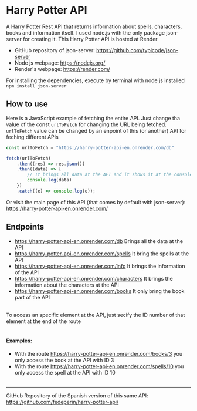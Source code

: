 # Harry Potter API
A Harry Potter Rest API that returns information about spells, characters, books and information itself. I used node.js with the only package json-server for creating it. This Harry Potter API is hosted at Render<br>

* GitHub repository of json-server: https://github.com/typicode/json-server <br>
* Node js webpage: https://nodejs.org/ <br>
* Render's webpage: https://render.com/ <br>

For installing the dependencies, execute by terminal with node js installed  ``npm install json-server``

## How to use
Here is a JavaScript example of fetching the entire API. Just change tha value of the const ``urlToFetch`` for changing the URL being fetched. ``urlToFetch`` value can be changed by an enpoint of this (or another) API for feching different APIs <br>
```javascript
const urlToFetch = "https://harry-potter-api-en.onrender.com/db"

fetch(urlToFetch)
	.then((res) => res.json())
	.then((data) => {
		// It brings all data at the API and it shows it at the console
		console.log(data)
	})
	.catch((e) => console.log(e));
```
Or visit the main page of this API (that comes by default with json-server): https://harry-potter-api-en.onrender.com/

## Endpoints
* https://harry-potter-api-en.onrender.com/db Brings all the data at the API
* https://harry-potter-api-en.onrender.com/spells It bring the spells at the API
* https://harry-potter-api-en.onrender.com/info It brings the information of the API
* https://harry-potter-api-en.onrender.com/characters It brings the information about the characters at the API
* https://harry-potter-api-en.onrender.com/books It only bring the book part of the API <br>

<br>
To access an specific element at the API, just secify the ID number of that element at the end of the route <br><br>


#### Examples: 
* With the route https://harry-potter-api-en.onrender.com/books/3 you only access the book at the API with ID 3<br>
* With the route https://harry-potter-api-en.onrender.com/spells/10 you only access the spell at the API with ID 10 <br><br>
---
GitHub Repository of the Spanish version of this same API: https://github.com/fedeperin/harry-potter-api/
